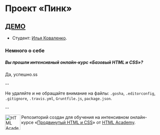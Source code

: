# Проект «Пинк»
## <a href="https://strandol.github.io/Pink/#">ДЕМО</a>
* Студент: [Илья Коваленко](https://htmlacademy.ru/profile/id35689).

### Немного о себе

##### Вы прошли интенсивный онлайн-курс «Базовый HTML и CSS»?
Да, успешно.ss

--

Не удаляйте и не обращайте внимание на файлы: `.gosha`, `.editorconfig`, `.gitignore`, `.travis.yml`, `Gruntfile.js`, `package.json`.

--

<a href="https://htmlacademy.ru/advanced_intensive"><img align="left" width="50" height="50" title="HTML Academy" src="https://htmlacademy.ru/static/img/logo-github.svg"></a>

Репозиторий создан для обучения на интенсивном онлайн-курсе «[Продвинутый HTML и CSS](https://htmlacademy.ru/advanced_intensive)» от [HTML Academy](https://htmlacademy.ru).
